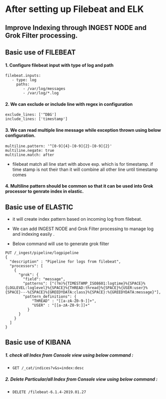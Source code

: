 # After setting up Filebeat and ELK

## Improve Indexing through INGEST NODE and Grok Filter processing.

 ## Basic use of FILEBEAT
 
 #### 1. Configure filebeat input with type of log and path
 ``` 
 filebeat.inputs:
    - type: log
      paths:
         - /var/log/messages
         - /var/log/*.log 
 ```
               
#### 2. We can exclude or include line with regex in configuration
```
exclude_lines: ['^DBG']
include_lines: ['timestamp']
```

#### 3. We can read multiple line message while exception thrown using below configuration. 
```
multiline.pattern: '^[0-9]{4}-[0-9]{2}-[0-9]{2}'
multiline.negate: true
multiline.match: after
```

- filebeat match all line start with above exp. which is for timestamp. if time stamp is not their than it will combine all other line until timestamp comes

#### 4. Multiline pattern should be common so that it can be used into Grok processor to genrate index in elastic.



 ## Basic use of ELASTIC
 
- it will create index pattern based on incoming log from filebeat.

- We can add INGEST NODE and Grok Filter processing to manage log and indexing easily .

- Below command will use to generate grok filter

```
PUT /_ingest/pipeline/logpipeline
{
  "description" : "Pipeline for logs from filebeat",
  "processors": [
    {
      "grok": {
        "field": "message",
        "patterns": ["(?m)%{TIMESTAMP_ISO8601:logtime}%{SPACE}%{LOGLEVEL:loglevel}%{SPACE}%{THREAD:thread}%{SPACE}%{USER:user}%{SPACE}---%{SPACE}%{GREEDYDATA:class}%{SPACE}:%{GREEDYDATA:message}"],
        "pattern_definitions": {
            "THREAD" : "[[a-zA-Z0-9-]]+",
            "USER" : "[[a-zA-Z0-9:]]+"
          }
      }
    }
  ]
}
```



## Basic use of KIBANA 

##### 1.  check all Index from Console view using below command :
 - ```GET /_cat/indices?v&s=index:desc```
 
 ##### 2.  Delete Particular/all Index from Console view using below command :
 - ```DELETE /filebeat-6.1.4-2019.01.27```
 
